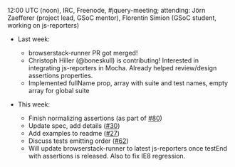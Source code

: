 12:00 UTC (noon), IRC, Freenode, #jquery-meeting; attending: Jörn Zaefferer (project lead, GSoC mentor), Florentin Simion (GSoC student, working on js-reporters)

- Last week: 
    - browserstack-runner PR got merged! 
    - Christoph Hiller (@boneskull) is contributing! Interested in integrating js-reporters in Mocha. Already helped review/design assertions properties. 
    - Implemented fullName prop, array with suite and test names, empty array for global suite 

- This week: 
    - Finish normalizing assertions (as part of [#80](https://github.com/js-reporters/js-reporters/pull/80)) 
    - Update spec, add details ([#30](https://github.com/js-reporters/js-reporters/issues/30)) 
    - Add examples to readme ([#27](https://github.com/js-reporters/js-reporters/issues/27)) 
    - Discuss tests emitting order ([#62](https://github.com/js-reporters/js-reporters/issues/62)) 
    - Will update browserstack-runner to latest js-reporters once testEnd with assertions is released. Also to fix IE8 regression.
